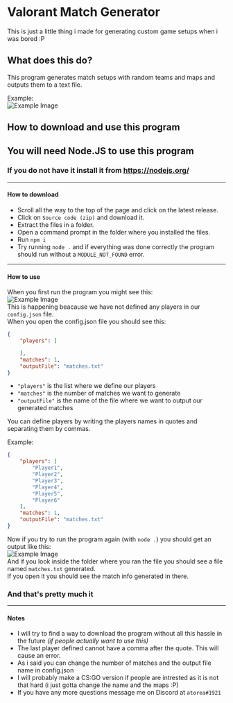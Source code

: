 # Valorant Match Generator
This is just a little thing i made for generating custom game setups when i was bored :P

## What does this do?
This program generates match setups with random teams and maps and outputs them to a text file.

Example:  
![Example Image](https://i.imgur.com/pnjj8S4.png)  

## How to download and use this program
## **You will need Node.JS to use this program**  
### **If you do not have it install it from https://nodejs.org/** 
---
#### How to download
- Scroll all the way to the top of the page and click on the latest release.
- Click on `Source code (zip)` and download it.
- Extract the files in a folder.
- Open a command prompt in the folder where you installed the files.
- Run `npm i`
- Try running `node .` and if everything was done correctly the program should run without a `MODULE_NOT_FOUND` error.
---
#### How to use
When you first run the program you might see this:  
![Example Image](https://i.imgur.com/LxQaR14.png)  
This is happening beacause we have not defined any players in our `config.json` file.  
When you open the config.json file you should see this:
```JSON
{
    "players": [

    ],
    "matches": 1,
    "outputFile": "matches.txt"
}
```
- `"players"` is the list where we define our players
- `"matches"` is the number of matches we want to generate
- `"outputFile"` is the name of the file where we want to output our generated matches

You can define players by writing the players names in quotes and separating them by commas.  

Example:
```JSON
{
    "players": [
        "Player1",
        "Player2",
        "Player3",
        "Player4",
        "Player5",
        "Player6"
    ],
    "matches": 1,
    "outputFile": "matches.txt"
}
```

Now if you try to run the program again (with `node .`) you should get an output like this:  
![Example Image](https://i.imgur.com/RVMDN88.png)  
And if you look inside the folder where you ran the file you should see a file named `matches.txt` generated.  
If you open it you should see the match info generated in there.

### And that's pretty much it
---
#### Notes
- I will try to find a way to download the program without all this hassle in the future *(if people actually want to use this)*  
- The last player defined cannot have a comma after the quote. This will cause an error.  
- As i said you can change the number of matches and the output file name in config.json  
- I will probably make a CS:GO version if people are intrested as it is not that hard (i just gotta change the name and the maps :P)  
- If you have any more questions message me on Discord at `atorea#1921`
